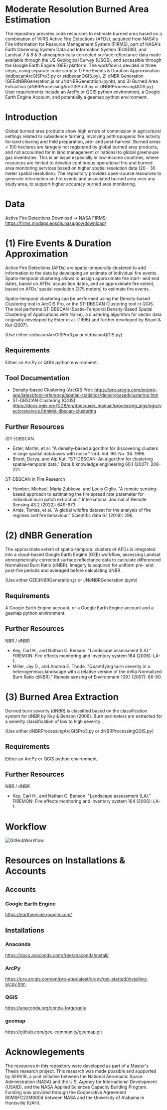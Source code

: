 # Moderate Resolution Burned Area Estimation
The repository provides code resources to estimate burned area based on a combination of VIIRS Active Fire Detections (AFDs), acquired from NASA's Fire Information for Resource Management System (FIRMS), part of NASA's Earth Observing System Data and Information System (EOSDIS), and Landsat 7 &amp; 8 & 9 atmospherically corrected surface reflectance data made available through the US Geological Survey (USGS), and accessible through the Google Earth Engine (GEE) platform. The workflow is devided in three steps, using separate code scripts: 1) Fire Events & Duration Approximation (stdbscanArcGISPro3.py or stdbscanQGIS.py), 2) dNBR Generation (GEEdNBRGeneration.js or JNdNBRGeneration.ipynb), and 3) Burned Area Extraction (dNBRProcessingArcGISPro3.py or dNBRProcessingQGIS.py). User requirements include an ArcPy or QGIS python environment, a Google Earth Engine Account, and potentially a geemap python environment.

# Introduction
Global burned area products show high errors of commission in agricultural settings related to subsidence farming, involving anthropogenic fire activity for land clearing and field preparation, pre- and post-harvest. Burned areas < 100 hectares are laregely not registered by global burned area products, and not accounted for in land management or national to global greehouse gas inventories. This is an issue especially in low-income countries, where resources are limited to develop continuous operational fire and burned area monitoring services based on higher spatial resolution data (20 - 30 meter spatial resolution). The repository provides open-source resources to generate information on fire events and associated burned area over any study area, to support higher accuracy burned area monitoring.

# Data
Active Fire Detections Download -> NASA FIRMS: https://firms.modaps.eosdis.nasa.gov/download/

# (1) Fire Events & Duration Approximation
Active Fire Detections (AFDs) are spatio-temporally clustered to add information to the data by developing an estimate of individual fire events. Spatio-temporal clustering allows to assign approximate fire start- and end dates, based on AFDs' acquisition dates, and an approximate fire extent, based on AFDs' spatial resolution (375 meters) to estimate fire events.

Spatio-temporal clustering can be performed using the Density-based Clustering tool in ArcGIS Pro, or the ST-DBSCAN Clustering tool in QGIS. The tool performs ST-DBSCAN (Spatio-Temporal Density-Based Spatial Clustering of Applications with Noise), a clustering algorithm for vector data originally developed by Ester et al. (1996) and further developed by Birant & Kut (2007).

(Use either stdbscanArcGISPro3.py or stdbscanQGIS.py)

## Requirements
Either an ArcPy or QGIS python environment.

## Tool Documentation
* Density-based Clustering (ArcGIS Pro): https://pro.arcgis.com/en/pro-app/latest/tool-reference/spatial-statistics/densitybasedclustering.htm
* ST-DBSCAN Clustering (QGIS): https://docs.qgis.org/3.28/en/docs/user_manual/processing_algs/qgis/vectoranalysis.html#st-dbscan-clustering

## Further Resources
(ST-)DBSCAN
* Ester, Martin, et al. "A density-based algorithm for discovering clusters in large spatial databases with noise." kdd. Vol. 96. No. 34. 1996.
* Birant, Derya, and Alp Kut. "ST-DBSCAN: An algorithm for clustering spatial–temporal data." Data & knowledge engineering 60.1 (2007): 208-221.

ST-DBSCAN in Fire Research
* Humber, Michael, Maria Zubkova, and Louis Giglio. "A remote sensing-based approach to estimating the fire spread rate parameter for individual burn patch extraction." International Journal of Remote Sensing 43.2 (2022): 649-673.
* Artés, Tomàs, et al. "A global wildfire dataset for the analysis of fire regimes and fire behaviour." Scientific data 6.1 (2019): 296.

# (2) dNBR Generation
The approximate extent of spatio-temporal clusters of AFDs is integrated into a cloud-based Google Earth Engine (GEE) workflow, assessing Landsat atmospherically corrected surface reflectance data to calculate differenced Normalized Burn Ratio (dNBR). Imagery is acquired for uniform pre- and post-fire periods and averaged before calculating dNBR.

(Use either GEEdNBRGeneration.js or JNdNBRGeneration.ipynb)

## Requirements
A Google Earth Engine account, or a Google Earth Engine account and a geemap python environment.

## Further Resources
NBR / dNBR
* Key, Carl H., and Nathan C. Benson. "Landscape assessment (LA)." FIREMON: Fire effects monitoring and inventory system 164 (2006): LA-1.
* Miller, Jay D., and Andrea E. Thode. "Quantifying burn severity in a heterogeneous landscape with a relative version of the delta Normalized Burn Ratio (dNBR)." Remote sensing of Environment 109.1 (2007): 66-80.

# (3) Burned Area Extraction
Derived burn severity (dNBR) is classified based on the classification system for dNBR by Key & Benson (2006). Burn perimeters are extracted for a severity classification of low to high severity.

(Use either dNBRProcessingArcGISPro3.py or dNBRProcessingQGIS.py)

## Requirements
Either an ArcPy or QGIS python environment.

## Further Resources
NBR / dNBR
* Key, Carl H., and Nathan C. Benson. "Landscape assessment (LA)." FIREMON: Fire effects monitoring and inventory system 164 (2006): LA-1.

# Workflow
![GitHubWorkflow](https://github.com/StefMeh/Burned-Area-Estimation/assets/135348279/cebcc615-5e88-424c-bfaa-cd73aa8a1c28)

# Resources on Installations & Accounts
## Accounts
### Google Earth Engine
https://earthengine.google.com/
## Installations
### Anaconda
https://docs.anaconda.com/free/anaconda/install/
### ArcPy
https://pro.arcgis.com/en/pro-app/latest/arcpy/get-started/installing-arcpy.htm
### QGIS
https://anaconda.org/conda-forge/qgis
### geemap
https://github.com/gee-community/geemap.git

# Acknowlegements
The resources in this repository were developed as part of a Master's Thesis research project. This research was made possible and supported by SERVIR, a joint initiative between the National Aeronautic Space Administration (NASA) and the U.S. Agency for International Development (USAID), and the NASA Applied Sciences Capacity Building Program. Funding was provided through the Cooperative Agreement 80MSFC22M0004 between NASA and the University of Alabama in Huntsville (UAH).
